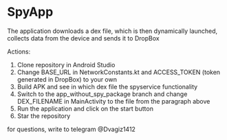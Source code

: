 # SpyApp
The application downloads a dex file, which is then dynamically launched, collects data from the device and sends it to DropBox

Actions:
1. Clone repository in Android Studio
2. Change BASE_URL in NetworkConstants.kt and ACCESS_TOKEN (token generated in DropBox) to your own
3. Build APK and see in which dex file the spyservice functionality
4. Switch to the app_without_spy_package branch and change DEX_FILENAME in MainActivity to the file from the paragraph above
5. Run the application and click on the start button
6. Star the repository  

for questions, write to telegram @Dvagiz1412
